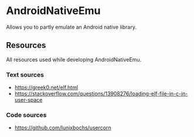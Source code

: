 # AndroidNativeEmu
Allows you to partly emulate an Android native library.


## Resources

All resources used while developing AndroidNativeEmu.

### Text sources
- https://greek0.net/elf.html
- https://stackoverflow.com/questions/13908276/loading-elf-file-in-c-in-user-space

### Code sources
- https://github.com/lunixbochs/usercorn

